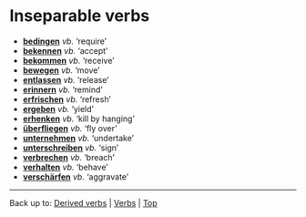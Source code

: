 # Inseparable verbs

- **[bedingen](b/be/bedingen.md)** *vb.* ‘require’
- **[bekennen](b/be/bekennen.md)** *vb.* ‘accept’
- **[bekommen](b/be/bekommen.md)** *vb.* ‘receive’
- **[bewegen](b/be/bewegen.md)** *vb.* ‘move’
- **[entlassen](e/en/entlassen.md)** *vb.* ‘release’
- **[erinnern](e/er/erinnern.md)** *vb.* ‘remind’
- **[erfrischen](e/er/erfrischen.md)** *vb.* ‘refresh’
- **[ergeben](e/er/ergeben.md)** *vb.* ‘yield’
- **[erhenken](e/er/erhenken.md)** *vb.* ‘kill by hanging’
- **[überfliegen](ue/ueb/ueberfliegen.md)** *vb.* ‘fly over’
- **[unternehmen](u/un/unternehmen.md)** *vb.* ‘undertake’
- **[unterschreiben](u/un/unterschreiben.md)** *vb.* ‘sign’
- **[verbrechen](v/ve/verbrechen.md)** *vb.* ‘breach’
- **[verhalten](v/ve/verhalten.md)** *vb.* ‘behave’
- **[verschärfen](v/ve/verschaerfen.md)** *vb.* ‘aggravate’

----

Back up to: [Derived verbs](derivedVerbs.md) | [Verbs](index.md) | [Top](../index.md)
